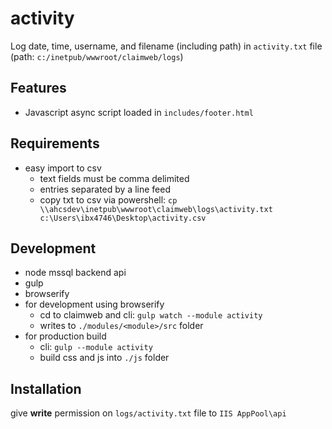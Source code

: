 # activity

Log date, time, username, and filename (including path) in `activity.txt` file (path: `c:/inetpub/wwwroot/claimweb/logs`)

## Features

- Javascript async script loaded in `includes/footer.html`

## Requirements

- easy import to csv
    *  text fields must be comma delimited
    *  entries separated by a line feed
    *  copy txt to csv via powershell: `cp \\ahcsdev\inetpub\wwwroot\claimweb\logs\activity.txt c:\Users\ibx4746\Desktop\activity.csv`

## Development

- node mssql backend api
- gulp
- browserify
- for development using browserify
    *  cd to claimweb and cli: `gulp watch --module activity`
    *  writes to `./modules/<module>/src` folder
- for production build
    *  cli: `gulp --module activity`
    *  build css and js into `./js` folder

## Installation

give **write** permission on `logs/activity.txt` file to `IIS AppPool\api`